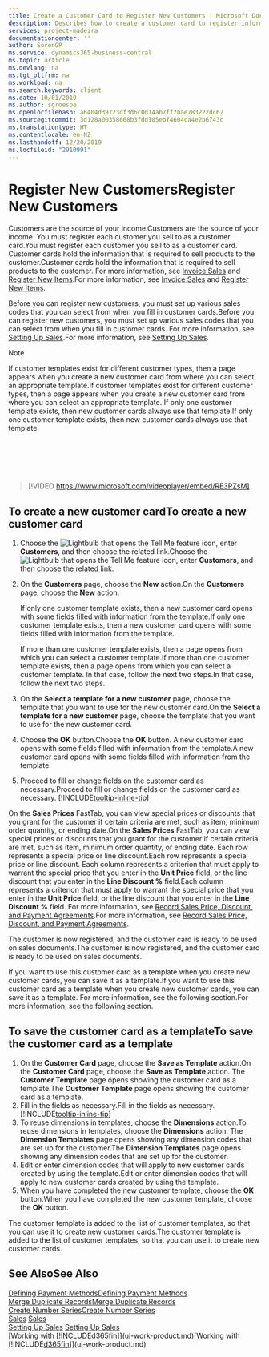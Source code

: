 ```yaml
---
title: Create a Customer Card to Register New Customers | Microsoft Docs
description: Describes how to create a customer card to register information about each new customer or client that you sell to.
services: project-madeira
documentationcenter: ''
author: SorenGP
ms.service: dynamics365-business-central
ms.topic: article
ms.devlang: na
ms.tgt_pltfrm: na
ms.workload: na
ms.search.keywords: client
ms.date: 10/01/2019
ms.author: sgroespe
ms.openlocfilehash: a6404d39723df3d6c0d14ab7ff2bae783222dc67
ms.sourcegitcommit: 3d128a00358668b3fdd105ebf4604ca4e2b6743c
ms.translationtype: HT
ms.contentlocale: en-NZ
ms.lasthandoff: 12/20/2019
ms.locfileid: "2910991"
---
```

# <a name="register-new-customers"></a><span data-ttu-id="705b5-103">Register New Customers</span><span class="sxs-lookup"><span data-stu-id="705b5-103">Register New Customers</span></span>
<span data-ttu-id="705b5-104">Customers are the source of your income.</span><span class="sxs-lookup"><span data-stu-id="705b5-104">Customers are the source of your income.</span></span> <span data-ttu-id="705b5-105">You must register each customer you sell to as a customer card.</span><span class="sxs-lookup"><span data-stu-id="705b5-105">You must register each customer you sell to as a customer card.</span></span> <span data-ttu-id="705b5-106">Customer cards hold the information that is required to sell products to the customer.</span><span class="sxs-lookup"><span data-stu-id="705b5-106">Customer cards hold the information that is required to sell products to the customer.</span></span> <span data-ttu-id="705b5-107">For more information, see [Invoice Sales](sales-how-invoice-sales.md) and [Register New Items](inventory-how-register-new-items.md).</span><span class="sxs-lookup"><span data-stu-id="705b5-107">For more information, see [Invoice Sales](sales-how-invoice-sales.md) and [Register New Items](inventory-how-register-new-items.md).</span></span>  

<span data-ttu-id="705b5-108">Before you can register new customers, you must set up various sales codes that you can select from when you fill in customer cards.</span><span class="sxs-lookup"><span data-stu-id="705b5-108">Before you can register new customers, you must set up various sales codes that you can select from when you fill in customer cards.</span></span> <span data-ttu-id="705b5-109">For more information, see [Setting Up Sales](sales-setup-sales.md).</span><span class="sxs-lookup"><span data-stu-id="705b5-109">For more information, see [Setting Up Sales](sales-setup-sales.md).</span></span>

> [!NOTE]  
>   <span data-ttu-id="705b5-110">If customer templates exist for different customer types, then a page appears when you create a new customer card from where you can select an appropriate template.</span><span class="sxs-lookup"><span data-stu-id="705b5-110">If customer templates exist for different customer types, then a page appears when you create a new customer card from where you can select an appropriate template.</span></span> <span data-ttu-id="705b5-111">If only one customer template exists, then new customer cards always use that template.</span><span class="sxs-lookup"><span data-stu-id="705b5-111">If only one customer template exists, then new customer cards always use that template.</span></span>  
<br><br>  
<br><br>  
  
> [!VIDEO https://www.microsoft.com/videoplayer/embed/RE3PZsM]

## <a name="to-create-a-new-customer-card"></a><span data-ttu-id="705b5-112">To create a new customer card</span><span class="sxs-lookup"><span data-stu-id="705b5-112">To create a new customer card</span></span>
1. <span data-ttu-id="705b5-113">Choose the ![Lightbulb that opens the Tell Me feature](media/ui-search/search_small.png "Tell me what you want to do") icon, enter **Customers**, and then choose the related link.</span><span class="sxs-lookup"><span data-stu-id="705b5-113">Choose the ![Lightbulb that opens the Tell Me feature](media/ui-search/search_small.png "Tell me what you want to do") icon, enter **Customers**, and then choose the related link.</span></span>  
2. <span data-ttu-id="705b5-114">On the **Customers** page, choose the **New** action.</span><span class="sxs-lookup"><span data-stu-id="705b5-114">On the **Customers** page, choose the **New** action.</span></span>

    <span data-ttu-id="705b5-115">If only one customer template exists, then a new customer card opens with some fields filled with information from the template.</span><span class="sxs-lookup"><span data-stu-id="705b5-115">If only one customer template exists, then a new customer card opens with some fields filled with information from the template.</span></span>

    <span data-ttu-id="705b5-116">If more than one customer template exists, then a page opens from which you can select a customer template.</span><span class="sxs-lookup"><span data-stu-id="705b5-116">If more than one customer template exists, then a page opens from which you can select a customer template.</span></span> <span data-ttu-id="705b5-117">In that case, follow the next two steps.</span><span class="sxs-lookup"><span data-stu-id="705b5-117">In that case, follow the next two steps.</span></span>
3. <span data-ttu-id="705b5-118">On the **Select a template for a new customer** page, choose the template that you want to use for the new customer card.</span><span class="sxs-lookup"><span data-stu-id="705b5-118">On the **Select a template for a new customer** page, choose the template that you want to use for the new customer card.</span></span>
4. <span data-ttu-id="705b5-119">Choose the **OK** button.</span><span class="sxs-lookup"><span data-stu-id="705b5-119">Choose the **OK** button.</span></span> <span data-ttu-id="705b5-120">A new customer card opens with some fields filled with information from the template.</span><span class="sxs-lookup"><span data-stu-id="705b5-120">A new customer card opens with some fields filled with information from the template.</span></span>  
5. <span data-ttu-id="705b5-121">Proceed to fill or change fields on the customer card as necessary.</span><span class="sxs-lookup"><span data-stu-id="705b5-121">Proceed to fill or change fields on the customer card as necessary.</span></span> [!INCLUDE[tooltip-inline-tip](includes/tooltip-inline-tip_md.md)]

<span data-ttu-id="705b5-122">On the **Sales Prices** FastTab, you can view special prices or discounts that you grant for the customer if certain criteria are met, such as item, minimum order quantity, or ending date.</span><span class="sxs-lookup"><span data-stu-id="705b5-122">On the **Sales Prices** FastTab, you can view special prices or discounts that you grant for the customer if certain criteria are met, such as item, minimum order quantity, or ending date.</span></span> <span data-ttu-id="705b5-123">Each row represents a special price or line discount.</span><span class="sxs-lookup"><span data-stu-id="705b5-123">Each row represents a special price or line discount.</span></span> <span data-ttu-id="705b5-124">Each column represents a criterion that must apply to warrant the special price that you enter in the **Unit Price** field, or the line discount that you enter in the **Line Discount %** field.</span><span class="sxs-lookup"><span data-stu-id="705b5-124">Each column represents a criterion that must apply to warrant the special price that you enter in the **Unit Price** field, or the line discount that you enter in the **Line Discount %** field.</span></span> <span data-ttu-id="705b5-125">For more information, see [Record Sales Price, Discount, and Payment Agreements](sales-how-record-sales-price-discount-payment-agreements.md).</span><span class="sxs-lookup"><span data-stu-id="705b5-125">For more information, see [Record Sales Price, Discount, and Payment Agreements](sales-how-record-sales-price-discount-payment-agreements.md).</span></span>

<span data-ttu-id="705b5-126">The customer is now registered, and the customer card is ready to be used on sales documents.</span><span class="sxs-lookup"><span data-stu-id="705b5-126">The customer is now registered, and the customer card is ready to be used on sales documents.</span></span>

<span data-ttu-id="705b5-127">If you want to use this customer card as a template when you create new customer cards, you can save it as a template.</span><span class="sxs-lookup"><span data-stu-id="705b5-127">If you want to use this customer card as a template when you create new customer cards, you can save it as a template.</span></span> <span data-ttu-id="705b5-128">For more information, see the following section.</span><span class="sxs-lookup"><span data-stu-id="705b5-128">For more information, see the following section.</span></span>

## <a name="to-save-the-customer-card-as-a-template"></a><span data-ttu-id="705b5-129">To save the customer card as a template</span><span class="sxs-lookup"><span data-stu-id="705b5-129">To save the customer card as a template</span></span>
1. <span data-ttu-id="705b5-130">On the **Customer Card** page, choose the **Save as Template** action.</span><span class="sxs-lookup"><span data-stu-id="705b5-130">On the **Customer Card** page, choose the **Save as Template** action.</span></span> <span data-ttu-id="705b5-131">The **Customer Template** page opens showing the customer card as a template.</span><span class="sxs-lookup"><span data-stu-id="705b5-131">The **Customer Template** page opens showing the customer card as a template.</span></span>
2. <span data-ttu-id="705b5-132">Fill in the fields as necessary.</span><span class="sxs-lookup"><span data-stu-id="705b5-132">Fill in the fields as necessary.</span></span> [!INCLUDE[tooltip-inline-tip](includes/tooltip-inline-tip_md.md)]
3. <span data-ttu-id="705b5-133">To reuse dimensions in templates, choose the **Dimensions** action.</span><span class="sxs-lookup"><span data-stu-id="705b5-133">To reuse dimensions in templates, choose the **Dimensions** action.</span></span> <span data-ttu-id="705b5-134">The **Dimension Templates** page opens showing any dimension codes that are set up for the customer.</span><span class="sxs-lookup"><span data-stu-id="705b5-134">The **Dimension Templates** page opens showing any dimension codes that are set up for the customer.</span></span>
4. <span data-ttu-id="705b5-135">Edit or enter dimension codes that will apply to new customer cards created by using the template.</span><span class="sxs-lookup"><span data-stu-id="705b5-135">Edit or enter dimension codes that will apply to new customer cards created by using the template.</span></span>  
5. <span data-ttu-id="705b5-136">When you have completed the new customer template, choose the **OK** button.</span><span class="sxs-lookup"><span data-stu-id="705b5-136">When you have completed the new customer template, choose the **OK** button.</span></span>

<span data-ttu-id="705b5-137">The customer template is added to the list of customer templates, so that you can use it to create new customer cards.</span><span class="sxs-lookup"><span data-stu-id="705b5-137">The customer template is added to the list of customer templates, so that you can use it to create new customer cards.</span></span>

## <a name="see-also"></a><span data-ttu-id="705b5-138">See Also</span><span class="sxs-lookup"><span data-stu-id="705b5-138">See Also</span></span>
[<span data-ttu-id="705b5-139">Defining Payment Methods</span><span class="sxs-lookup"><span data-stu-id="705b5-139">Defining Payment Methods</span></span>](finance-payment-methods.md)  
[<span data-ttu-id="705b5-140">Merge Duplicate Records</span><span class="sxs-lookup"><span data-stu-id="705b5-140">Merge Duplicate Records</span></span>](sales-how-merge-duplicate-records.md)  
[<span data-ttu-id="705b5-141">Create Number Series</span><span class="sxs-lookup"><span data-stu-id="705b5-141">Create Number Series</span></span>](ui-create-number-series.md)  
<span data-ttu-id="705b5-142">[Sales](sales-manage-sales.md)  </span><span class="sxs-lookup"><span data-stu-id="705b5-142">[Sales](sales-manage-sales.md)  </span></span>  
<span data-ttu-id="705b5-143">[Setting Up Sales](sales-setup-sales.md)  </span><span class="sxs-lookup"><span data-stu-id="705b5-143">[Setting Up Sales](sales-setup-sales.md)  </span></span>  
<span data-ttu-id="705b5-144">[Working with [!INCLUDE[d365fin](includes/d365fin_md.md)]](ui-work-product.md)</span><span class="sxs-lookup"><span data-stu-id="705b5-144">[Working with [!INCLUDE[d365fin](includes/d365fin_md.md)]](ui-work-product.md)</span></span>
